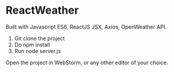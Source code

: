 # ReactWeather

Built with Javascript ES6, ReactJS JSX, Axios, OpenWeather API.  

1. Git clone the project  
2. Do npm install  
3. Run node server.js  
  
Open the project in WebStorm, or any other editor of your choice.  

